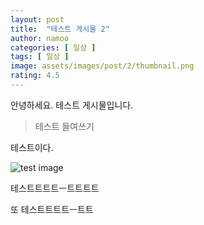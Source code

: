 ```yaml
---
layout: post
title:  "테스트 게시물 2"
author: namoo
categories: [ 일상 ]
tags: [ 일상 ]
image: assets/images/post/2/thumbnail.png
rating: 4.5
---
```


안녕하세요. 테스트 게시물입니다.

> 테스트 들여쓰기

테스트이다.

![test image](https://namooplus.github.io/assets/images/2.jpg)

테스트트트트ㅡ트트트트

또 테스트트트트ㅡ트트
